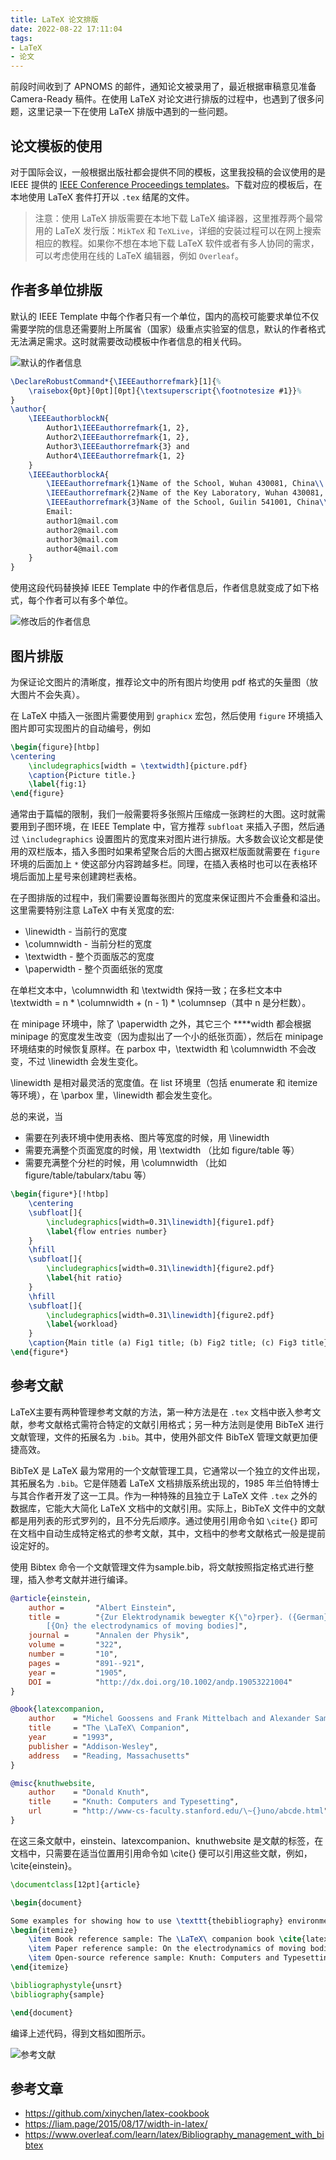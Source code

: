 ```yaml
---
title: LaTeX 论文排版
date: 2022-08-22 17:11:04
tags:
- LaTeX
- 论文
---
```


前段时间收到了 APNOMS 的邮件，通知论文被录用了，最近根据审稿意见准备 Camera-Ready 稿件。在使用 LaTeX 对论文进行排版的过程中，也遇到了很多问题，这里记录一下在使用 LaTeX 排版中遇到的一些问题。

## 论文模板的使用

对于国际会议，一般根据出版社都会提供不同的模板，这里我投稿的会议使用的是 IEEE 提供的 [IEEE Conference Proceedings templates](http://www.ieee.org/conferences_events/conferences/publishing/templates.html)。下载对应的模板后，在本地使用 LaTeX 套件打开以 `.tex` 结尾的文件。

> 注意：使用 LaTeX 排版需要在本地下载 LaTeX 编译器，这里推荐两个最常用的 LaTeX 发行版：`MikTeX` 和 `TeXLive`，详细的安装过程可以在网上搜索相应的教程。如果你不想在本地下载 LaTeX 软件或者有多人协同的需求，可以考虑使用在线的 LaTeX 编辑器，例如 `Overleaf`。

## 作者多单位排版

默认的 IEEE Template 中每个作者只有一个单位，国内的高校可能要求单位不仅需要学院的信息还需要附上所属省（国家）级重点实验室的信息，默认的作者格式无法满足需求。这时就需要改动模板中作者信息的相关代码。

![默认的作者信息](https://s2.loli.net/2022/09/02/AsRDBQve27jzZ9V.png)

```latex
\DeclareRobustCommand*{\IEEEauthorrefmark}[1]{%
	\raisebox{0pt}[0pt][0pt]{\textsuperscript{\footnotesize #1}}%
}
\author{
	\IEEEauthorblockN{
		Author1\IEEEauthorrefmark{1, 2},
		Author2\IEEEauthorrefmark{1, 2},
		Author3\IEEEauthorrefmark{3} and
		Author4\IEEEauthorrefmark{1, 2}
	}
	\IEEEauthorblockA{
		\IEEEauthorrefmark{1}Name of the School, Wuhan 430081, China\\
		\IEEEauthorrefmark{2}Name of the Key Laboratory, Wuhan 430081, China\\
		\IEEEauthorrefmark{3}Name of the School, Guilin 541001, China\\
		Email:
        author1@mail.com
        author2@mail.com
        author3@mail.com
        author4@mail.com
	}
}
```

使用这段代码替换掉 IEEE Template 中的作者信息后，作者信息就变成了如下格式，每个作者可以有多个单位。

![修改后的作者信息](https://s2.loli.net/2022/09/02/UfNZHEmcq9XroW2.png)


## 图片排版

为保证论文图片的清晰度，推荐论文中的所有图片均使用 pdf 格式的矢量图（放大图片不会失真）。

在 LaTeX 中插入一张图片需要使用到 `graphicx` 宏包，然后使用 `figure` 环境插入图片即可实现图片的自动编号，例如

```latex
\begin{figure}[htbp]
\centering
    \includegraphics[width = \textwidth]{picture.pdf}
    \caption{Picture title.}
    \label{fig:1}
\end{figure}
```

通常由于篇幅的限制，我们一般需要将多张照片压缩成一张跨栏的大图。这时就需要用到子图环境，在 IEEE Template 中，官方推荐 `subfloat` 来插入子图，然后通过 `\includegraphics` 设置图片的宽度来对图片进行排版。大多数会议论文都是使用的双栏版本，插入多图时如果希望聚合后的大图占据双栏版面就需要在 `figure` 环境的后面加上 `*` 使这部分内容跨越多栏。同理，在插入表格时也可以在表格环境后面加上星号来创建跨栏表格。

在子图排版的过程中，我们需要设置每张图片的宽度来保证图片不会重叠和溢出。这里需要特别注意 LaTeX 中有关宽度的宏:

- \linewidth - 当前行的宽度
- \columnwidth - 当前分栏的宽度
- \textwidth - 整个页面版芯的宽度
- \paperwidth - 整个页面纸张的宽度

在单栏文本中，\columnwidth 和 \textwidth 保持一致；在多栏文本中 \textwidth = n * \columnwidth + (n - 1) * \columnsep（其中 n 是分栏数）。

在 minipage 环境中，除了 \paperwidth 之外，其它三个 \****width 都会根据 minipage 的宽度发生改变（因为虚拟出了一个小的纸张页面），然后在 minipage 环境结束的时候恢复原样。在 parbox 中，\textwidth 和 \columnwidth 不会改变，不过 \linewidth 会发生变化。

\linewidth 是相对最灵活的宽度值。在 list 环境里（包括 enumerate 和 itemize 等环境），在 \parbox 里，\linewidth 都会发生变化。

总的来说，当

- 需要在列表环境中使用表格、图片等宽度的时候，用 \linewidth
- 需要充满整个页面宽度的时候，用 \textwidth （比如 figure/table 等）
- 需要充满整个分栏的时候，用 \columnwidth （比如 figure/table/tabularx/tabu 等）

```latex
\begin{figure*}[!htbp]
	\centering
	\subfloat[]{
		\includegraphics[width=0.31\linewidth]{figure1.pdf}
		\label{flow entries number}
	}
	\hfill
	\subfloat[]{
		\includegraphics[width=0.31\linewidth]{figure2.pdf}
		\label{hit ratio}
	}
	\hfill
	\subfloat[]{
		\includegraphics[width=0.31\linewidth]{figure2.pdf}
		\label{workload}
	}
	\caption{Main title (a) Fig1 title; (b) Fig2 title; (c) Fig3 title}
\end{figure*}
```

## 参考文献

LaTeX主要有两种管理参考文献的方法，第一种方法是在 `.tex` 文档中嵌入参考文献，参考文献格式需符合特定的文献引用格式；另一种方法则是使用 BibTeX 进行文献管理，文件的拓展名为 `.bib`。其中，使用外部文件 BibTeX 管理文献更加便捷高效。

BibTeX 是 LaTeX 最为常用的一个文献管理工具，它通常以一个独立的文件出现，其拓展名为 `.bib`。它是伴随着 LaTeX 文档排版系统出现的，1985 年兰伯特博士与其合作者开发了这一工具。作为一种特殊的且独立于 LaTeX 文件 `.tex` 之外的数据库，它能大大简化 LaTeX 文档中的文献引用。实际上，BibTeX 文件中的文献都是用列表的形式罗列的，且不分先后顺序。通过使用引用命令如 `\cite{}` 即可在文档中自动生成特定格式的参考文献，其中，文档中的参考文献格式一般是提前设定好的。

使用 Bibtex 命令一个文献管理文件为sample.bib，将文献按照指定格式进行整理，插入参考文献并进行编译。

```bibtex
@article{einstein,
    author =       "Albert Einstein",
    title =        "{Zur Elektrodynamik bewegter K{\"o}rper}. ({German})
        [{On} the electrodynamics of moving bodies]",
    journal =      "Annalen der Physik",
    volume =       "322",
    number =       "10",
    pages =        "891--921",
    year =         "1905",
    DOI =          "http://dx.doi.org/10.1002/andp.19053221004"
}

@book{latexcompanion,
    author    = "Michel Goossens and Frank Mittelbach and Alexander Samarin",
    title     = "The \LaTeX\ Companion",
    year      = "1993",
    publisher = "Addison-Wesley",
    address   = "Reading, Massachusetts"
}

@misc{knuthwebsite,
    author    = "Donald Knuth",
    title     = "Knuth: Computers and Typesetting",
    url       = "http://www-cs-faculty.stanford.edu/\~{}uno/abcde.html"
}
```

在这三条文献中，einstein、latexcompanion、knuthwebsite 是文献的标签，在文档中，只需要在适当位置用引用命令如 \cite{} 便可以引用这些文献，例如，\cite{einstein}。


```latex
\documentclass[12pt]{article}

\begin{document}

Some examples for showing how to use \texttt{thebibliography} environment:
\begin{itemize}
    \item Book reference sample: The \LaTeX\ companion book \cite{latexcompanion}.
    \item Paper reference sample: On the electrodynamics of moving bodies \cite{einstein}.
    \item Open-source reference sample: Knuth: Computers and Typesetting \cite{knuthwebsite}.
\end{itemize}

\bibliographystyle{unsrt}
\bibliography{sample}

\end{document}
```

编译上述代码，得到文档如图所示。

![参考文献](https://s2.loli.net/2022/09/02/fKCUeB8pIgiO1Ry.png)

## 参考文章

- https://github.com/xinychen/latex-cookbook
- https://liam.page/2015/08/17/width-in-latex/
- https://www.overleaf.com/learn/latex/Bibliography_management_with_bibtex